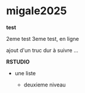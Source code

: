 # migale2025

**test**

2eme test 3eme test, en ligne

ajout d'un truc dur à suivre ...

**RSTUDIO**

-   une liste

    -   deuxieme niveau
